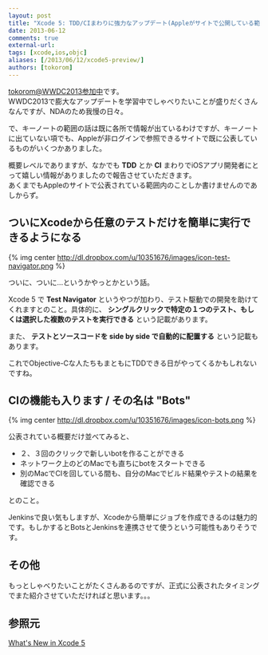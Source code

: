 ```yaml
---
layout: post
title: "Xcode 5: TDD/CIまわりに強力なアップデート(Appleがサイトで公開している範囲内で)"
date: 2013-06-12
comments: true
external-url: 
tags: [xcode,ios,objc]
aliases: [/2013/06/12/xcode5-preview/]
authors: [tokorom]
---
```


[tokorom@WWDC2013参加中](https://twitter.com/tokorom)です。  
WWDC2013で膨大なアップデートを学習中でしゃべりたいことが盛りだくさんなんですが、NDAのため我慢の日々。

で、キーノートの範囲の話は既に各所で情報が出ているわけですが、キーノートに出ていない項でも、Appleが非ログインで参照できるサイトで既に公表しているものがいくつかありました。

概要レベルでありますが、なかでも **TDD** とか **CI** まわりでiOSアプリ開発者にとって嬉しい情報がありましたので報告させていただきます。  
あくまでもAppleのサイトで公表されている範囲内のことしか書けませんのであしからず。

<!-- more -->

## ついにXcodeから任意のテストだけを簡単に実行できるようになる

{% img center http://dl.dropbox.com/u/10351676/images/icon-test-navigator.png %}

ついに、ついに...というかやっとかという話。

Xcode 5 で **Test Navigator** というやつが加わり、テスト駆動での開発を助けてくれますとのこと。具体的に、 **シングルクリックで特定の１つのテスト、もしくは選択した複数のテストを実行できる** という記載があります。

また、 **テストとソースコードを side by side で自動的に配置する** という記載もあります。

これでObjective-Cな人たちもまともにTDDできる日がやってくるかもしれないですね。

## CIの機能も入ります / その名は "Bots"

{% img center http://dl.dropbox.com/u/10351676/images/icon-bots.png %}

公表されている概要だけ並べてみると、

* ２、３回のクリックで新しいbotを作ることができる
* ネットワーク上のどのMacでも直ちにbotをスタートできる
* 別のMacでCIを回している間も、自分のMacでビルド結果やテストの結果を確認できる

とのこと。

Jenkinsで良い気もしますが、Xcodeから簡単にジョブを作成できるのは魅力的です。もしかするとBotsとJenkinsを連携させて使うという可能性もありそうです。

## その他

もっとしゃべりたいことがたくさんあるのですが、正式に公表されたタイミングでまた紹介させていただければと思います。。。

## 参照元

[What's New in Xcode 5](https://developer.apple.com/technologies/tools/whats-new.html)
